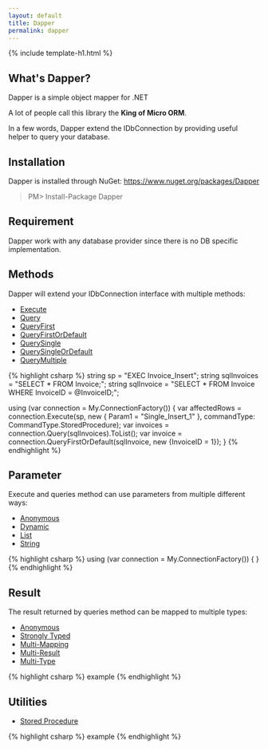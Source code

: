 ```yaml
---
layout: default
title: Dapper 
permalink: dapper
---
```


{% include template-h1.html %}

## What's Dapper?
Dapper is a simple object mapper for .NET

A lot of people call this library the **King of Micro ORM**.

In a few words, Dapper extend the IDbConnection by providing useful helper to query your database.

## Installation
Dapper is installed through NuGet: <a href="https://www.nuget.org/packages/Dapper" target="_blank">https://www.nuget.org/packages/Dapper</a>

> PM> Install-Package Dapper

## Requirement
Dapper work with any database provider since there is no DB specific implementation.

## Methods
Dapper will extend your IDbConnection interface with multiple methods:

- [Execute](/execute)
- [Query](/query)
- [QueryFirst](/queryfirst)
- [QueryFirstOrDefault](/queryfirstordefault)
- [QuerySingle](/querysingle)
- [QuerySingleOrDefault](/querysingleordefault)
- [QueryMultiple](/querymultiple)

{% highlight csharp %}
string sp = "EXEC Invoice_Insert";
string sqlInvoices = "SELECT * FROM Invoice;";
string sqlInvoice = "SELECT * FROM Invoice WHERE InvoiceID = @InvoiceID;";

using (var connection = My.ConnectionFactory())
{
	var affectedRows = connection.Execute(sp, new { Param1 = "Single_Insert_1" }, commandType: CommandType.StoredProcedure);
	var invoices = connection.Query<Invoice>(sqlInvoices).ToList();
	var invoice = connection.QueryFirstOrDefault(sqlInvoice, new {InvoiceID = 1});
}
{% endhighlight %}

## Parameter
Execute and queries method can use parameters from multiple different ways:

- [Anonymous](/parameter-anonymous)
- [Dynamic](/parameter-dynamic)
- [List](/parameter-list)
- [String](/parameter-string)

{% highlight csharp %}
using (var connection = My.ConnectionFactory())
{
}
{% endhighlight %}

## Result
The result returned by queries method can be mapped to multiple types:

- [Anonymous](/result-anonymous)
- [Strongly Typed](/result-strongly-typed)
- [Multi-Mapping](/result-multi-mapping)
- [Multi-Result](/result-multi-result)
- [Multi-Type](/result-multi-type)

{% highlight csharp %}
example
{% endhighlight %}

## Utilities

- [Stored Procedure](stored-procedure)

{% highlight csharp %}
example
{% endhighlight %}
